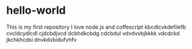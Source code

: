# hello-world
This is my first repository
I love node.js and coffescript
kbcdlcvkdefilefb cvcldcydlcdl cjdcbdjvcd
dcbhdkcbdg 
cdcbdul
vdvdvvbjkkkk
vdcdckd jkchkhcdsi
 dnvkdvbidufvhfv
